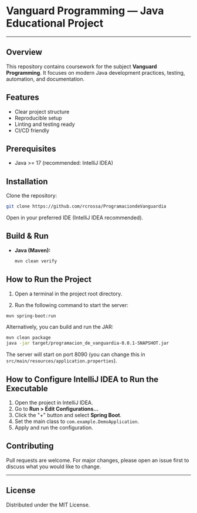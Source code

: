 # Vanguard Programming — Java Educational Project




---

## Overview
This repository contains coursework for the subject **Vanguard Programming**. It focuses on modern Java development practices, testing, automation, and documentation.

## Features
- Clear project structure
- Reproducible setup
- Linting and testing ready
- CI/CD friendly

## Prerequisites
- Java >= 17 (recommended: IntelliJ IDEA)

## Installation
Clone the repository:
```sh
git clone https://github.com/rcrossa/ProgramaciondeVanguardia
```

Open in your preferred IDE (IntelliJ IDEA recommended).

## Build & Run
- **Java (Maven):**
  ```sh
  mvn clean verify
  ```

## How to Run the Project

1. Open a terminal in the project root directory.

2. Run the following command to start the server:

```bash
mvn spring-boot:run
```

Alternatively, you can build and run the JAR:

```bash
mvn clean package
java -jar target/programacion_de_vanguardia-0.0.1-SNAPSHOT.jar
```

The server will start on port 8090 (you can change this in `src/main/resources/application.properties`).

## How to Configure IntelliJ IDEA to Run the Executable

1. Open the project in IntelliJ IDEA.
2. Go to **Run > Edit Configurations...**
3. Click the "+" button and select **Spring Boot**.
4. Set the main class to `com.example.DemoApplication`.
5. Apply and run the configuration.

## Contributing
Pull requests are welcome. For major changes, please open an issue first to discuss what you would like to change.

---

## License
Distributed under the MIT License.
